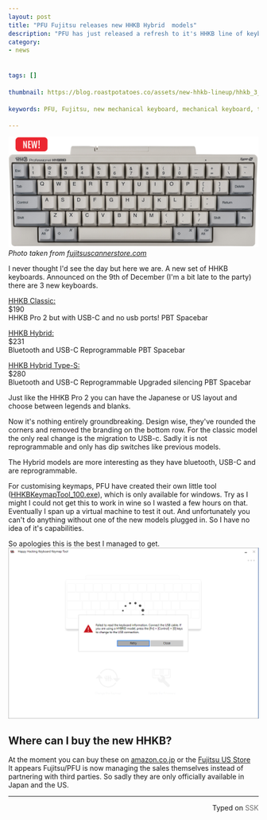 ```yaml
---
layout: post
title: "PFU Fujitsu releases new HHKB Hybrid  models"
description: "PFU has just released a refresh to it's HHKB line of keyboards."
category:
- news


tags: []

thumbnail: https://blog.roastpotatoes.co/assets/new-hhkb-lineup/hhkb_3_hybrid_S_white_printed_ecom.jpg

keywords: PFU, Fujitsu, new mechanical keyboard, mechanical keyboard, topre, japan, bluetooth, usb-c 

---
```


![NEW HHKB Hybrid Type-S Silenced](/assets/new-hhkb-lineup/hhkb_3_hybrid_S_white_printed_ecom.jpg)
*Photo taken from [fujitsuscannerstore.com](https://fujitsuscannerstore.com/cg01000-297001/)*


I never thought I'd see the day but here we are.  A new set of HHKB keyboards.
Announced on the 9th of December (I'm a bit late to the party) there are 3 new keyboards.


[HHKB Classic:  ](https://fujitsuscannerstore.com/cg01000-296201/)  
$190  
HHKB Pro 2 but with USB-C and no usb ports!
PBT Spacebar


[HHKB Hybrid:](https://fujitsuscannerstore.com/cg01000-296801/)  
$231  
Bluetooth and USB-C
Reprogrammable
PBT Spacebar


[HHKB Hybrid Type-S:](https://fujitsuscannerstore.com/cg01000-297001/)  
$280  
Bluetooth and USB-C
Reprogrammable
Upgraded silencing
PBT Spacebar

Just like the HHKB Pro 2 you can have the Japanese or US layout and choose between legends and blanks.

Now it's nothing entirely groundbreaking. Design wise, they've rounded the corners and removed the branding on the bottom row.
For the classic model the only real change is the migration to USB-c. Sadly it is not reprogrammable and only has dip switches like previous models.

The Hybrid models are more interesting as they have bluetooth, USB-C and are reprogrammable.


For customising keymaps, PFU have created their own little tool ([HHKBKeymapTool_100.exe](https://happyhackingkb.com/download/)), which is only available for windows. Try as I might I could not get this to work in wine so I wasted a few hours on that.
Eventually I span up a virtual machine to test it out. And unfortunately you can't do anything without one of the new models plugged in. So I have no idea of it's capabilities.

So apologies this is the best I managed to get.
![HHKB keymap remapping tool error screen](/assets/new-hhkb-lineup/hhkb-keymap-tool-screenshot.png)

## Where can I buy the new HHKB?
At the moment you can buy these on [amazon.co.jp](htts://www.amazon.co.jp) or the [Fujitsu US Store](https://fujitsuscannerstore.com/keyboards/)  
It appears Fujitsu/PFU is now managing the sales themselves instead of partnering with third parties. So sadly they are only officially available in Japan and the US.

------------------------------------------------
 <p style="text-align: right" title="Screwed">Typed on <font color="#6c6c6c">SSK</font></p>
